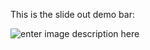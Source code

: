 This is the slide out demo bar: 

![enter image description here](https://github.com/Chris-Castle/Sitecore-CDP-Scripts/assets/57630487/2cef136c-fae1-46b0-90f5-dce6999b1858)
